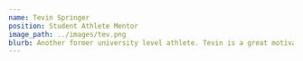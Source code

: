 ```yaml
---
name: Tevin Springer
position: Student Athlete Mentor
image_path: ../images/tev.png
blurb: Another former university level athlete. Tevin is a great motivator and mentor for young athletes who are struggling.
---
```

